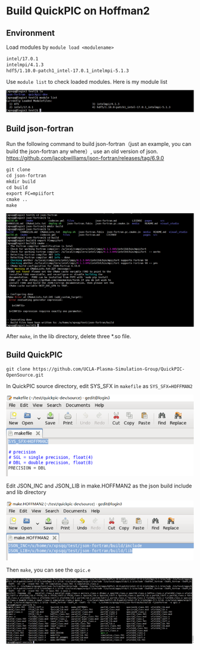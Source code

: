 Build QuickPIC on Hoffman2
===

Environment
---
Load modules by `module load <modulename>`

~~~
intel/17.0.1
intelmpi/4.1.3
hdf5/1.10.0-patch1_intel-17.0.1_intelmpi-5.1.3
~~~

Use `module list` to check loaded modules. Here is my module list

![](module.png)

Build json-fortran
---

Run the following command to build json-fortran（just an example, you can build the json-fortran any where）, use an old version of json. https://github.com/jacobwilliams/json-fortran/releases/tag/6.9.0

~~~
git clone 
cd json-fortran
mkdir build
cd build
export FC=mpiifort
cmake ..
make
~~~

![](cmake.png)

After `make`, in the lib directory, delete three *.so file.

Build QuickPIC
---

~~~
git clone https://github.com/UCLA-Plasma-Simulation-Group/QuickPIC-OpenSource.git
~~~

In QuickPIC source directory, edit SYS_SFX in `makefile` as `SYS_SFX=HOFFMAN2`

![](makefile.png)

Edit JSON_INC and JSON_LIB in make.HOFFMAN2 as the json build include and lib directory

![](make.HOFFMAN2.png)

Then `make`, you can see the `qpic.e`

![](qpic.png)
